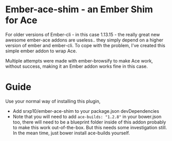 # Ember-ace-shim - an Ember Shim for Ace

For older versions of Ember-cli - in this case 1.13.15 - the really great new
awesome ember-ace addons are useless.. they simply depend on a higher version
of ember and ember-cli. To cope with the problem, I've created this simple
ember addon to wrap Ace.

Multiple attempts were made with ember-browsify to make Ace work, without
success, making it an Ember addon works fine in this case.

# Guide
Use your normal way of installing this plugin, 

- Add srxp10/ember-ace-shim to your package.json devDependencies
- Note that you will need to add `ace-builds: "1.2.8"` in your bower.json too, there will need to be a blueprint folder inside of this addon probably to make this work out-of-the-box. But this needs some investigation still. In the mean time, just bower install ace-builds yourself.
